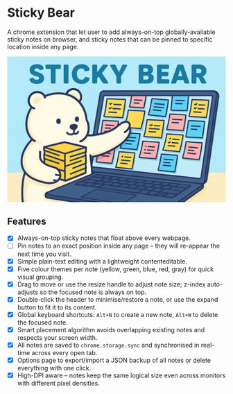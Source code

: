 # Sticky Bear

A chrome extension that let user to add always-on-top globally-available sticky notes on browser, and sticky notes that can be pinned to specific location inside any page.

![](./docs/poster.jpeg)

## Features

- [x] Always-on-top sticky notes that float above every webpage.
- [ ] Pin notes to an exact position inside any page – they will re-appear the next time you visit.
- [x] Simple plain-text editing with a lightweight contenteditable.
- [x] Five colour themes per note (yellow, green, blue, red, gray) for quick visual grouping.
- [x] Drag to move or use the resize handle to adjust note size; z-index auto-adjusts so the focused note is always on top.
- [x] Double-click the header to minimise/restore a note, or use the expand button to fit it to its content.
- [x] Global keyboard shortcuts: `Alt+N` to create a new note, `Alt+W` to delete the focused note.
- [x] Smart placement algorithm avoids overlapping existing notes and respects your screen width.
- [x] All notes are saved to `chrome.storage.sync` and synchronised in real-time across every open tab.
- [x] Options page to export/import a JSON backup of all notes or delete everything with one click.
- [x] High-DPI aware – notes keep the same logical size even across monitors with different pixel densities.
